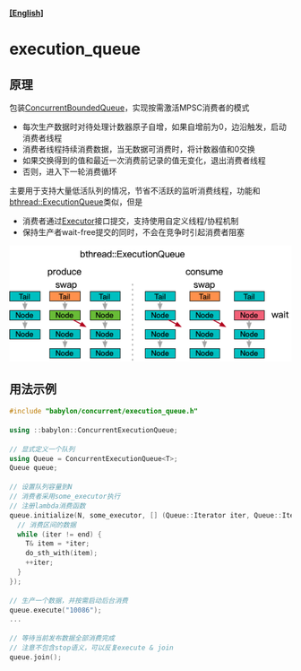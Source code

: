 **[[English]](execution_queue.en.md)**

# execution_queue

## 原理

包装[ConcurrentBoundedQueue](bounded_queue.zh-cn.md)，实现按需激活MPSC消费者的模式
- 每次生产数据时对待处理计数器原子自增，如果自增前为0，边沿触发，启动消费者线程
- 消费者线程持续消费数据，当无数据可消费时，将计数器值和0交换
- 如果交换得到的值和最近一次消费前记录的值无变化，退出消费者线程
- 否则，进入下一轮消费循环

主要用于支持大量低活队列的情况，节省不活跃的监听消费线程，功能和[bthread::ExecutionQueue](https://github.com/apache/brpc/blob/master/docs/cn/execution_queue.md)类似，但是
- 消费者通过[Executor](../executor.zh-cn.md)接口提交，支持使用自定义线程/协程机制
- 保持生产者wait-free提交的同时，不会在竞争时引起消费者阻塞

![](images/bthread_execution_queue.png)

## 用法示例

```c++
#include "babylon/concurrent/execution_queue.h"

using ::babylon::ConcurrentExecutionQueue;

// 显式定义一个队列
using Queue = ConcurrentExecutionQueue<T>;
Queue queue;

// 设置队列容量到N
// 消费者采用some_executor执行
// 注册lambda消费函数
queue.initialize(N, some_executor, [] (Queue::Iterator iter, Queue::Iterator end) {
  // 消费区间的数据
  while (iter != end) {
    T& item = *iter;
    do_sth_with(item);
    ++iter;
  }
});

// 生产一个数据，并按需启动后台消费
queue.execute("10086");
...

// 等待当前发布数据全部消费完成
// 注意不包含stop语义，可以反复execute & join
queue.join();
```
